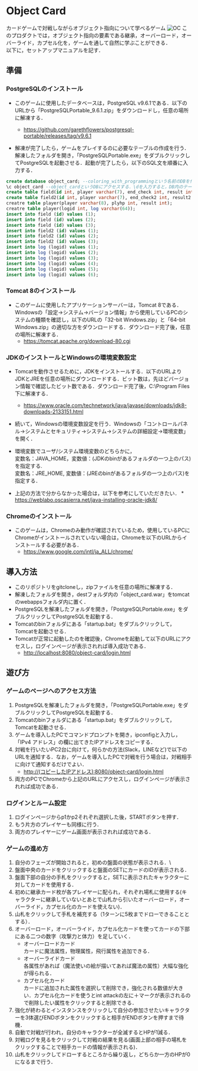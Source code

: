 # Object Card
カードゲームで対戦しながらオブジェクト指向について学べるゲーム
![OC](https://user-images.githubusercontent.com/39626864/74081065-0d77fc00-4a8e-11ea-9e49-46381a7cfb84.png)
このプロダクトでは，オブジェクト指向の要素である継承，オーバーロード，オーバーライド，カプセル化を，ゲームを通して自然に学ぶことができる．\
以下に，セットアップマニュアルを記す．


## 準備
### PostgreSQLのインストール
* このゲームに使用したデータベースは，PostgreSQL v9.6.1である．以下のURLから「PostgreSQLPortable_9.6.1.zip」をダウンロードし，任意の場所に解凍する．
    * <https://github.com/garethflowers/postgresql-portable/releases/tag/v9.6.1>

* 解凍が完了したら，ゲームをプレイするのに必要なテーブルの作成を行う．解凍したフォルダを開き，「PostgreSQLPortable.exe」をダブルクリックしてPostgreSQLを起動させる．起動が完了したら，以下のSQL文を順番に入力する．

```sql
create database object_card; --coloring_with_programmingという名前のDBを作成する．
\c object_card --object_cardというDBにアクセスする．\dを入力すると，DB内のテーブルを一覧表示する．\d {テーブル名}を入力すると，指定したテーブルの属性を一覧表示する．
create table field(id int, player varchar(7), end_check int, result int, hp int, atk int, type varchar(7), fly int, phs int, mag int, name varchar(32));
create table field2(id int, player varchar(7), end_check2 int, result2 int, hp int, atk int, type varchar(7), fly int, phs int, mag int, name varchar(32));
creatre table player(player varchar(8), plyhp int, result int);
creatre table player(logid int, log varchar(64));
insert into field (id) values (1);
insert into field (id) values (2);
insert into field (id) values (3);
insert into field2 (id) values (1);
insert into field2 (id) values (2);
insert into field2 (id) values (3);
insert into log (logid) values (1);
insert into log (logid) values (2);
insert into log (logid) values (3);
insert into log (logid) values (4);
insert into log (logid) values (5);
insert into log (logid) values (6);
```

### Tomcat 8のインストール
* このゲームに使用したアプリケーションサーバーは，Tomcat 8である．Windowsの「設定->システム->バージョン情報」から使用しているPCのシステムの種類を確認し，以下のURLの「32-bit Windows.zip」と「64-bit Windows.zip」の適切な方をダウンロードする．ダウンロード完了後，任意の場所に解凍する．
    * <https://tomcat.apache.org/download-80.cgi>

### JDKのインストールとWindowsの環境変数設定
* Tomcatを動作させるために，JDKをインストールする．以下のURLよりJDKとJREを任意の場所にダウンロードする．ビット数は，先ほどバージョン情報で確認したビット数である．ダウンロード完了後，C:\Program Files下に解凍する．
    * <https://www.oracle.com/technetwork/java/javase/downloads/jdk8-downloads-2133151.html>

* 続いて，Windowsの環境変数設定を行う．Windowsの「コントロールパネル->システムとセキュリティ->システム->システムの詳細設定->環境変数」を開く．
* 環境変数でユーザ/システム環境変数のどちらかに，\
    変数名：JAVA_HOME，変数値：(JDKのbinがあるフォルダの一つ上のパス)を指定する.\
    変数名：JRE_HOME, 変数値：(JREのbinがあるフォルダの一つ上のパス)を指定する．

* 上記の方法で分からなかった場合は，以下を参考にしていただきたい．
       * <https://weblabo.oscasierra.net/java-installing-oracle-jdk8/>

### Chromeのインストール
* このゲームは，Chromeのみ動作が確認されているため，使用しているPCにChromeがインストールされていない場合は，Chromeを以下のURLからインストールする必要がある．
    * <https://www.google.com/intl/ja_ALL/chrome/>


## 導入方法
* このリポジトリをgitcloneし，zipファイルを任意の場所に解凍する．
* 解凍したフォルダを開き，destフォルダ内の「object_card.war」をtomcatのwebappsフォルダ内に置く．
* PostgreSQLを解凍したフォルダを開き，「PostgreSQLPortable.exe」をダブルクリックしてPostgreSQLを起動する．
* Tomcatのbinフォルダにある「startup.bat」をダブルクリックして，Tomcatを起動させる．
* Tomcatが正常に起動したのを確認後，Chromeを起動して以下のURLにアクセスし，ログインページが表示されれば導入成功である．
    * <http://localhost:8080/object-card/login.html>


## 遊び方
### ゲームのページへのアクセス方法
1. PostgreSQLを解凍したフォルダを開き，「PostgreSQLPortable.exe」をダブルクリックしてPostgreSQLを起動する．
1. Tomcatのbinフォルダにある「startup.bat」をダブルクリックして，Tomcatを起動させる．
1. ゲームを導入したPCでコマンドプロンプトを開き，ipconfigと入力し，「IPv4 アドレス」の欄に出てきたIPアドレスをコピーする．
1. 対戦を行いたいPC2台に向けて，何らかの方法(Slack，LINEなど)で以下のURLを通知する．なお，ゲームを導入したPCで対戦を行う場合は，対戦相手に向けて通知するだけでよい．
    * <http://(コピーしたIPアドレス):8080/object-card/login.html>
1. 両方のPCでChromeから上記のURLにアクセスし，ログインページが表示されれば成功である．

### ログインとルーム設定
1. ログインページからp1かp2それぞれ選択した後，STARTボタンを押す．
1. もう片方のプレイヤーも同様に行う．
1. 両方のプレイヤーにゲーム画面が表示されれば成功である．

### ゲームの進め方
1. 自分のフェーズが開始されると，初めの盤面の状態が表示される．\
1. 盤面中央のカードをクリックすると盤面のSETにカードのIDが表示される．
1. 盤面下部の自分の手札をクリックすると，SETに表示されたキャラクターに対してカードを使用する．
1. 初めに継承カード枚が各プレイヤーに配られ，それぞれ場札に使用する(キャラクターに継承していないとあとで山札から引いたオーバーロード，オーバーライド，カプセル化のカードを使えない)．
1. 山札をクリックして手札を補充する（1ターンに5枚までドローできることとする）．
1. オーバーロード，オーバーライド，カプセル化カードを使ってカードの下部にある二つの数字（攻撃力と体力）を足していく．
    - オーバーロードカード\
        カードに魔法属性，物理属性，飛行属性を追加できる．
    - オーバーライドカード\
        各属性があれば（魔法使いの絵が描いてあれば魔法の属性）大幅な強化が得られる．
    - カプセル化カード\
        カードに追加された属性を選択して削除でき，強化される数値が大きい．カプセル化カードを使うとint attackの左に＋マークが表示されるので削除したい属性をクリックすると削除できる．
1. 強化が終わるとインスタンスをクリックして自分の参加させたいキャラクターを3体選びENDボタンをクリックすると相手がENDボタンを押すまで待機．
1. 自動で対戦が行われ，自分のキャラクターが全滅するとHPが1減る．
1. 対戦ログを見るをクリックして対戦の結果を見る(画面上部の相手の場札をクリックすることで相手カードの情報が表示される)．
1. 山札をクリックしてドローするところから繰り返し，どちらか一方のHPが0になるまで行う．
